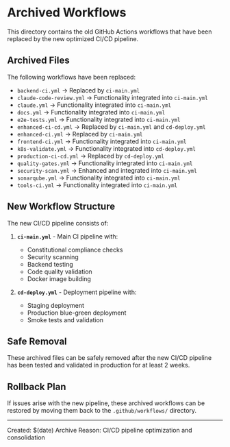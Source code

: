 # Archived Workflows

This directory contains the old GitHub Actions workflows that have been replaced by the new optimized CI/CD pipeline.

## Archived Files

The following workflows have been replaced:

- `backend-ci.yml` → Replaced by `ci-main.yml`
- `claude-code-review.yml` → Functionality integrated into `ci-main.yml`
- `claude.yml` → Functionality integrated into `ci-main.yml`
- `docs.yml` → Functionality integrated into `ci-main.yml`
- `e2e-tests.yml` → Functionality integrated into `ci-main.yml`
- `enhanced-ci-cd.yml` → Replaced by `ci-main.yml` and `cd-deploy.yml`
- `enhanced-ci.yml` → Replaced by `ci-main.yml`
- `frontend-ci.yml` → Functionality integrated into `ci-main.yml`
- `k8s-validate.yml` → Functionality integrated into `cd-deploy.yml`
- `production-ci-cd.yml` → Replaced by `cd-deploy.yml`
- `quality-gates.yml` → Functionality integrated into `ci-main.yml`
- `security-scan.yml` → Enhanced and integrated into `ci-main.yml`
- `sonarqube.yml` → Functionality integrated into `ci-main.yml`
- `tools-ci.yml` → Functionality integrated into `ci-main.yml`

## New Workflow Structure

The new CI/CD pipeline consists of:

1. **`ci-main.yml`** - Main CI pipeline with:
   - Constitutional compliance checks
   - Security scanning
   - Backend testing
   - Code quality validation
   - Docker image building

2. **`cd-deploy.yml`** - Deployment pipeline with:
   - Staging deployment
   - Production blue-green deployment
   - Smoke tests and validation

## Safe Removal

These archived files can be safely removed after the new CI/CD pipeline has been tested and validated in production for at least 2 weeks.

## Rollback Plan

If issues arise with the new pipeline, these archived workflows can be restored by moving them back to the `.github/workflows/` directory.

---
Created: $(date)
Archive Reason: CI/CD pipeline optimization and consolidation